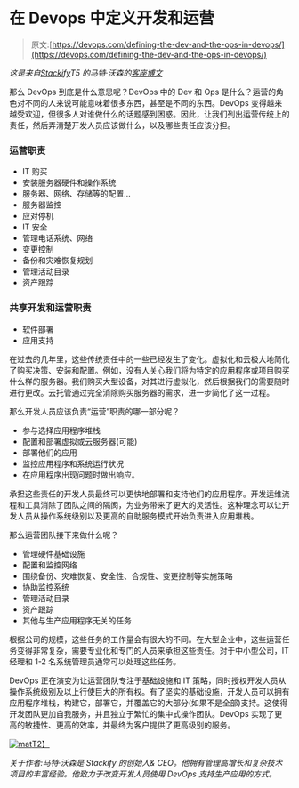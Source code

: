 # 在 Devops 中定义开发和运营

> 原文:[https://devops.com/defining-the-dev-and-the-ops-in-devops/](https://devops.com/defining-the-dev-and-the-ops-in-devops/)

*这是来自[Stackify](http://www.stackify.com/)T5 的马特·沃森的[客座博文](https://devops.com/guest-posting-guidelines/ "Guest Posting Guidelines ")*

那么 DevOps 到底是什么意思呢？DevOps 中的 Dev 和 Ops 是什么？运营的角色对不同的人来说可能意味着很多东西，甚至是不同的东西。DevOps 变得越来越受欢迎，但很多人对谁做什么的话题感到困惑。因此，让我们列出运营传统上的责任，然后弄清楚开发人员应该做什么，以及哪些责任应该分担。

### 运营职责

*   IT 购买
*   安装服务器硬件和操作系统
*   服务器、网络、存储等的配置…
*   服务器监控
*   应对停机
*   IT 安全
*   管理电话系统、网络
*   变更控制
*   备份和灾难恢复规划
*   管理活动目录
*   资产跟踪

### 共享开发和运营职责

*   软件部署
*   应用支持

在过去的几年里，这些传统责任中的一些已经发生了变化。虚拟化和云极大地简化了购买决策、安装和配置。例如，没有人关心我们将为特定的应用程序或项目购买什么样的服务器。我们购买大型设备，对其进行虚拟化，然后根据我们的需要随时进行更改。云托管通过完全消除购买服务器的需求，进一步简化了这一过程。

那么开发人员应该负责“运营”职责的哪一部分呢？

*   参与选择应用程序堆栈
*   配置和部署虚拟或云服务器(可能)
*   部署他们的应用
*   监控应用程序和系统运行状况
*   在应用程序出现问题时做出响应。

承担这些责任的开发人员最终可以更快地部署和支持他们的应用程序。开发运维流程和工具消除了团队之间的隔阂，为业务带来了更大的灵活性。这种理念可以让开发人员从操作系统级别以及更高的自助服务模式开始负责进入应用堆栈。

那么运营团队接下来做什么呢？

*   管理硬件基础设施
*   配置和监控网络
*   围绕备份、灾难恢复、安全性、合规性、变更控制等实施策略
*   协助监控系统
*   管理活动目录
*   资产跟踪
*   其他与生产应用程序无关的任务

根据公司的规模，这些任务的工作量会有很大的不同。在大型企业中，这些运营任务变得非常复杂，需要专业化和专门的人员来承担这些责任。对于中小型公司，IT 经理和 1-2 名系统管理员通常可以处理这些任务。

DevOps 正在演变为让运营团队专注于基础设施和 IT 策略，同时授权开发人员从操作系统级别及以上行使巨大的所有权。有了坚实的基础设施，开发人员可以拥有应用程序堆栈，构建它，部署它，并覆盖它的大部分(如果不是全部)支持。这使得开发团队更加自我服务，并且独立于繁忙的集中式操作团队。DevOps 实现了更高的敏捷性、更高的效率，并最终为客户提供了更高级别的服务。

[![mat](../Images/811a2b4cebab6d1b6fa58defb60b6687.png)T2】](https://devops.com/wp-content/uploads/2014/01/mat.png)

*关于作者:马特·沃森是 Stackify 的创始人& CEO。他拥有管理高增长和复杂技术项目的丰富经验。他致力于改变开发人员使用 DevOps 支持生产应用的方式。*